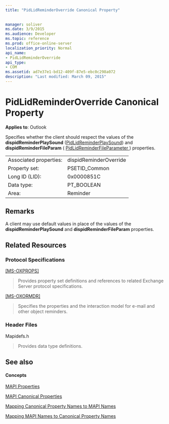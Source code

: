 ```yaml
---
title: "PidLidReminderOverride Canonical Property"
 
 
manager: soliver
ms.date: 3/9/2015
ms.audience: Developer
ms.topic: reference
ms.prod: office-online-server
localization_priority: Normal
api_name:
- PidLidReminderOverride
api_type:
- COM
ms.assetid: ad7e37e1-bd12-409f-87e5-ebc0c298a072
description: "Last modified: March 09, 2015"
---
```


# PidLidReminderOverride Canonical Property

  
  
**Applies to**: Outlook 
  
Specifies whether the client should respect the values of the **dispidReminderPlaySound** ([PidLidReminderPlaySound](pidlidreminderplaysound-canonical-property.md)) and **dispidReminderFileParam** ( [ PidLidReminderFileParameter ](pidlidreminderfileparameter-canonical-property.md)) properties.
  
|||
|:-----|:-----|
|Associated properties:  <br/> |dispidReminderOverride  <br/> |
|Property set:  <br/> |PSETID_Common  <br/> |
|Long ID (LID):  <br/> |0x0000851C  <br/> |
|Data type:  <br/> |PT_BOOLEAN  <br/> |
|Area:  <br/> |Reminder  <br/> |
   
## Remarks

A client may use default values in place of the values of the **dispidReminderPlaySound** and **dispidReminderFileParam** properties. 
  
## Related Resources

### Protocol Specifications

[[MS-OXPROPS]](http://msdn.microsoft.com/library/f6ab1613-aefe-447d-a49c-18217230b148%28Office.15%29.aspx)
  
> Provides property set definitions and references to related Exchange Server protocol specifications.
    
[[MS-OXORMDR]](http://msdn.microsoft.com/library/5454ebcc-e5d1-4da8-a598-d393b101caab%28Office.15%29.aspx)
  
> Specifies the properties and the interaction model for e-mail and other object reminders.
    
### Header Files

Mapidefs.h
  
> Provides data type definitions.
    
## See also

#### Concepts

[MAPI Properties](mapi-properties.md)
  
[MAPI Canonical Properties](mapi-canonical-properties.md)
  
[Mapping Canonical Property Names to MAPI Names](mapping-canonical-property-names-to-mapi-names.md)
  
[Mapping MAPI Names to Canonical Property Names](mapping-mapi-names-to-canonical-property-names.md)

